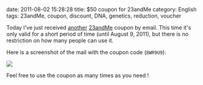 date: 2011-08-02 15:28:28
title: $50 coupon for 23andMe
category: English
tags: 23andMe, coupon, discount, DNA, genetics, reduction, voucher

Today I've just received [another](http://kevin.deldycke.com/2008/12/give-away-of-the-day-free-23andme-100-vouchers/) [23andMe](https://www.23andme.com/) coupon by email. This time it's only valid for a short period of time (until August 9, 2011), but there is no restriction on how many people can use it.

Here is a screenshot of the mail with the coupon code (`8WR9U9`):

![](/uploads/2011/23-and-me-50-dollars-coupon.png)

Feel free to use the coupon as many times as you need !
